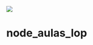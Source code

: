 ![](https://brandslogos.com/wp-content/uploads/images/large/nodejs-logo-black-and-white.png)

# node_aulas_lop